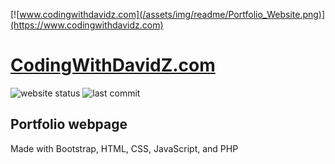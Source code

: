 [![www.codingwithdavidz.com](/assets/img/readme/Portfolio_Website.png)](https://www.codingwithdavidz.com)

# [CodingWithDavidZ.com](https://www.CodingWithDavidZ.com)

![website status](https://img.shields.io/website?down_color=red&down_message=offline&up_color=green&up_message=online&url=https%3A%2F%2Fwww.codingwithdavidz.com)
![last commit](https://img.shields.io/github/last-commit/CodingWithDavidZ/my-portfolio-website)
## Portfolio webpage
Made with Bootstrap, HTML, CSS, JavaScript, and PHP
